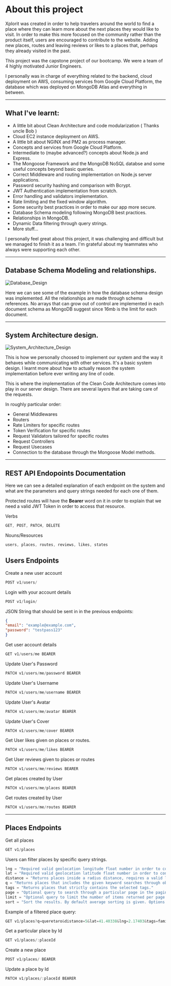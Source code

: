 # About this project

Xplorit was created in order to help travelers around the world to find a place where they can learn more about the next places they would like to visit. In order to make this more focused on the community rather than the product itself, users are encouraged to contribute to the website. Adding new places, routes and leaving reviews or likes to a places that, perhaps they already visited in the past.

This project was the capstone project of our bootcamp. We were a team of 4 highly motivated Junior Engineers.

I personally was in charge of everything related to the backend, cloud deployment on AWS, consuming services from Google Cloud Platform, the database which was deployed on MongoDB Atlas and everything in between.

***

## What I've learnt:

- A little bit about Clean Architecture and code modularization ( Thanks uncle Bob )
- Cloud EC2 instance deployment on AWS.
- A little bit about NGINX and PM2 as process manager.
- Concepts and services from Google Cloud Platform.
- Intermediate to (maybe advanced?) concepts about Node.js and Express.
- The Mongoose Framework and the MongoDB NoSQL databse and some useful concepts beyond basic queries.
- Correct Middleware and routing implementation on Node.js server applications. 
- Password security hashing and comparison with Bcrypt.
- JWT Authentication implementation from scratch.
- Error handling and validators implementation.
- Rate limiting and the fixed window algorithm.
- Some security best practices in order to make our app more secure.
- Database Schema modeling following MongoDB best practices.
- Relationships in MongoDB.
- Dynamic Data filtering through query strings.
- More stuff...

I personally feel great about this project, it was challenging and difficult but we managed to finish it as a team. I'm grateful about my teammates who always were supporting each other. 

***

## Database Schema Modeling and relationships.

![Database_Design](https://storage.googleapis.com/xplorit-images/docs/database1.PNG)

Here we can see some of the example in how the database schema design was implemented. All the relationships are made through schema references. No arrays that can grow out of control are implemented in each document schema as MongoDB suggest since 16mb is the limit for each document.

***

## System Architecture design.

![System_Architecture_Design](https://storage.googleapis.com/xplorit-images/docs/architecture1.PNG)

This is how we personally choosed to implement our system and the way it behaves while communicating with other services. It's a basic system design. I learnt more about how to actually reason the system implementation before ever writing any line of code. 

This is where the implementation of the Clean Code Architecture comes into play in our server design. There are several layers that are taking care of the requests.

In roughly particular order:

- General Middlewares
- Routers
- Rate Limiters for specific routes
- Token Verification for specific routes
- Request Validators tailored for specific routes
- Request Controllers 
- Request Usecases
- Connection to the database through the Mongoose Model methods.

***

## REST API Endopoints Documentation

Here we can see a detailed explanation of each endpoint on the system and what are the parameters and query strings needed for each one of them.

Protected routes will have the **Bearer** word on it in order to explain that we need a valid JWT Token in order to access that resource.

Verbs 

```js
GET, POST, PATCH, DELETE
```

Nouns/Resources

```js
users, places, routes, reviews, likes, states
```

## Users Endpoints

Create a new user account 

```js
POST v1/users/
``` 

Login with your account details

```js
POST v1/login/ 
```

JSON String that should be sent in in the previous endpoints:

```json
{
"email": "example@example.com",
"password": "testpass123"
}
```

Get user account details 

```js
GET v1/users/me BEARER
```

Update User's Password 

```js
PATCH v1/users/me/password BEARER
```

Update User's Username 

```js
PATCH v1/users/me/username BEARER
```
Update User's Avatar

```js
PATCH v1/users/me/avatar BEARER
```

Update User's Cover

```js
PATCH v1/users/me/cover BEARER
```

Get User likes given on places or routes.

```js
PATCH v1/users/me/likes BEARER
```

Get User reviews given to places or routes

```js
PATCH v1/users/me/reviews BEARER
```

Get places created by User

```js
PATCH v1/users/me/places BEARER
```

Get routes created by User

```js
PATCH v1/users/me/routes BEARER
```

***

## Places Endpoints

Get all places

```js
GET v1/places 
```

Users can filter places by specific query strings.

```js
lng = "Required valid geolocation longitude float number in order to construct the geolocation search."
lat = "Required valid geolocation latitude float number in order to construct the geolocation search."
distance = "Returns places inside a radius distance, requires a valid latitude and longitude."
q = "Returns places that includes the given keyword searches through objects description, name, state and city."
tags = "Returns places that strictly contains the selected tags." 
page = "Optional query to search through a particular page in the paginated results."
limit = "Optional query to limit the number of items returned per page."
sort = "Sort the results. By default average sorting is given. Options are: likes, average, createdAt"
```

Example of a filtered place query:

```js
GET v1/places?q=queretaro&distance=5&lat=41.40338&lng=2.17403&tags=familiar,aventura&page=2&limit=2&sort=average
```

Get a particular place by Id

```js
GET v1/places/:placeId 
```

Create a new place 

```js
POST v1/places/ BEARER
```

Update a place by Id

```js
PATCH v1/places/:placeId BEARER
```


